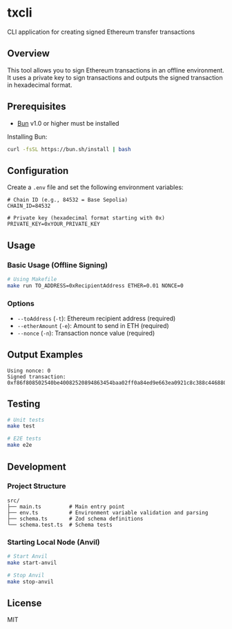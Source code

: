 # txcli

CLI application for creating signed Ethereum transfer transactions

## Overview

This tool allows you to sign Ethereum transactions in an offline environment. It uses a private key to sign transactions and outputs the signed transaction in hexadecimal format.

## Prerequisites

- [Bun](https://bun.sh/) v1.0 or higher must be installed

Installing Bun:
```bash
curl -fsSL https://bun.sh/install | bash
```

## Configuration

Create a `.env` file and set the following environment variables:

```env
# Chain ID (e.g., 84532 = Base Sepolia)
CHAIN_ID=84532

# Private key (hexadecimal format starting with 0x)
PRIVATE_KEY=0xYOUR_PRIVATE_KEY
```

## Usage

### Basic Usage (Offline Signing)

```bash
# Using Makefile
make run TO_ADDRESS=0xRecipientAddress ETHER=0.01 NONCE=0
```

### Options

- `--toAddress` (`-t`): Ethereum recipient address (required)
- `--etherAmount` (`-e`): Amount to send in ETH (required)
- `--nonce` (`-n`): Transaction nonce value (required)

## Output Examples

```
Using nonce: 0
Signed transaction: 0xf86f808502540be40082520894863454baa02ff0a84ed9e663ea0921c8c388c44688016345785d8a0000808302948ba0...
```

## Testing

```bash
# Unit tests
make test

# E2E tests
make e2e
```

## Development

### Project Structure

```
src/
├── main.ts         # Main entry point
├── env.ts          # Environment variable validation and parsing
├── schema.ts       # Zod schema definitions
└── schema.test.ts  # Schema tests
```

### Starting Local Node (Anvil)

```bash
# Start Anvil
make start-anvil

# Stop Anvil
make stop-anvil
```

## License

MIT